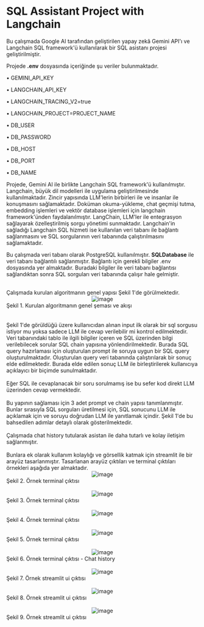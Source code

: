 # SQL Assistant Project with Langchain

Bu çalışmada Google AI tarafından geliştirilen yapay zekâ Gemini API'ı ve Langchain SQL framework'ü kullanılarak bir SQL asistanı projesi geliştirilmiştir.

Projede __.env__ dosyasında içeriğinde şu veriler bulunmaktadır.

• GEMINI_API_KEY

• LANGCHAIN_API_KEY

• LANGCHAIN_TRACING_V2=true

• LANGCHAIN_PROJECT=PROJECT_NAME

• DB_USER

• DB_PASSWORD

• DB_HOST

• DB_PORT

• DB_NAME


Projede, Gemini AI ile birlikte Langchain SQL framework'ü kullanılmıştır. Langchain, büyük dil modelleri ile uygulama geliştirilmesinde kullanılmaktadır. Zincir yapısında LLM'lerin birbirleri ile ve insanlar ile konuşmasını sağlamaktadır. Doküman okuma-yükleme, chat geçmişi tutma, embedding işlemleri ve vektör database işlemleri için langchain framework'ünden faydalanılmıştır. LangChain, LLM'ler ile entegrasyon sağlayarak özelleştirilmiş sorgu yönetimi sunmaktadır. Langchain'in sağladığı Langchain SQL hizmeti ise kullanılan veri tabanı ile bağlantı sağlanmasını ve SQL sorgularının veri tabanında çalıştırılmasını sağlamaktadır.

Bu çalışmada veri tabanı olarak PostgreSQL kullanılmıştır. __SQLDatabase__ ile veri tabanı bağlantılı sağlanmıştır. Bağlantı için gerekli bilgiler .env dosyasında yer almaktadır. Buradaki bilgiler ile veri tabanı bağlantısı sağlandıktan sonra SQL sorguları veri tabanında çalışır hale gelmiştir.

<br>
Çalışmada kurulan algoritmanın genel yapısı Şekil 1'de görülmektedir.
<br>
<div align="center">
<img src="https://github.com/user-attachments/assets/9bfd121d-24cf-4d60-9384-f985261402d7" alt="image">
</div>
Şekil 1. Kurulan algoritmanın genel şeması ve akışı
<br>
<br>
<br>
Şekil 1'de görüldüğü üzere kullanıcıdan alınan input ilk olarak bir sql sorgusu istiyor mu yoksa sadece LLM ile cevap verilebilir mi kontrol edilmektedir. Veri tabanındaki tablo ile ilgili bilgiler içeren ve SQL üzerinden bilgi verilebilecek sorular SQL chain yapısına yönlendirilmektedir. Burada SQL query hazırlaması için oluşturulan prompt ile soruya uygun bir SQL query oluşturulmaktadır. Oluşturulan query veri tabanında çalıştırılarak bir sonuç elde edilmektedir. Burada elde edilen sonuç LLM ile birleştirilerek kullanıcıya açıklayıcı bir biçimde sunulmaktadır. 
<br>
<br>
Eğer SQL ile cevaplanacak bir soru sorulmamış ise bu sefer kod direkt LLM üzerinden cevap vermektedir.
<br>
<br>
Bu yapının sağlaması için  3 adet prompt ve chain yapısı tanımlanmıştır. Bunlar sırasıyla SQL sorguları üretilmesi için,  SQL sonucunu LLM ile açıklamak için ve soruyu doğrudan LLM ile yanıtlamak içindir. Şekil 1'de bu bahsedilen adımlar detaylı olarak gösterilmektedir.
<br>
<br>
Çalışmada chat history tutularak asistan ile daha tutarlı ve kolay iletişim sağlanmıştır.
<br>
<br>
Bunlara ek olarak kullanım kolaylığı ve görsellik katmak için streamlit ile bir arayüz tasarlanmıştır. Tasarlanan arayüz çıktıları ve terminal çıktıları örnekleri aşağıda yer almaktadır.

<br>

<div align="center">
<img src="https://github.com/user-attachments/assets/f45bf07a-427b-45f8-a1f9-2a760d482fbc" alt="image">
</div>
Şekil 2. Örnek terminal çıktısı
<br>
<br>

<div align="center">
<img src="https://github.com/user-attachments/assets/c9117be6-89b6-4832-af6e-20e99fb5cdb2" alt="image">
</div>
Şekil 3. Örnek terminal çıktısı
<br>
<br>

<div align="center">
<img src="https://github.com/user-attachments/assets/5faf42b1-2e6f-42e2-a1f8-036fe08ce63d" alt="image">
</div>
Şekil 4. Örnek terminal çıktısı
<br>
<br>

<div align="center">
<img src="https://github.com/user-attachments/assets/19758a58-802b-4988-86c6-277efb419411" alt="image">
</div>
Şekil 5. Örnek terminal çıktısı
<br>
<br>

<div align="center">
<img src="https://github.com/user-attachments/assets/9d13d30e-6419-4804-ae4b-5b56747ea2a0" alt="image">
</div>
Şekil 6. Örnek terminal çıktısı - Chat history
<br>
<br>

<div align="center">
<img src="https://github.com/user-attachments/assets/26099153-f916-4115-b964-cdc821111f9d" alt="image">
</div>
Şekil 7. Örnek streamlit ui çıktısı
<br>
<br>

<div align="center">
<img src="https://github.com/user-attachments/assets/805243fb-5cbd-46ca-9fc9-96d67e318b47" alt="image">
</div>
Şekil 8. Örnek streamlit ui çıktısı
<br>
<br>

<div align="center">
<img src="https://github.com/user-attachments/assets/8f67ae50-28db-481e-9928-a20503cef380" alt="image">
</div>
Şekil 9. Örnek streamlit ui çıktısı
<br>
<br>
